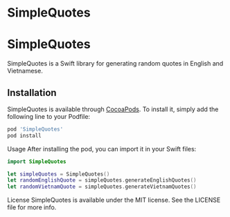 # SimpleQuotes

# SimpleQuotes

SimpleQuotes is a Swift library for generating random quotes in English and Vietnamese.

## Installation

SimpleQuotes is available through [CocoaPods](https://cocoapods.org). To install it, simply add the following line to your Podfile:

```ruby
pod 'SimpleQuotes'
pod install
```

Usage
After installing the pod, you can import it in your Swift files:

```swift
import SimpleQuotes

let simpleQuotes = SimpleQuotes()
let randomEnglishQuote = simpleQuotes.generateEnglishQuotes()
let randomVietnamQuote = simpleQuotes.generateVietnamQuotes()
```

License
SimpleQuotes is available under the MIT license. See the LICENSE file for more info.
